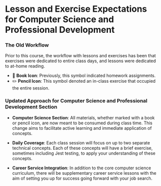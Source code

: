 # Lesson and Exercise Expectations for Computer Science and Professional Development

### The Old Workflow

Prior to this course, the workflow with lessons and exercises has been that exercises were dedicated to entire class days, and lessons were dedicated to at-home reading. 

- 📖 **Book Icon**: Previously, this symbol indicated homework assignments.
- ✏️ **Pencil Icon**: This symbol denoted an in-class exercise that occupied the entire session.

### Updated Approach for Computer Science and Professional Development Section

- **Computer Science Section**: All materials, whether marked with a book or pencil icon, are now meant to be consumed during class time. This change aims to facilitate active learning and immediate application of concepts. 

- **Daily Coverage**: Each class session will focus on up to two separate technical concepts. Each of these concepts will have a brief exercise, sometimes including Jest testing, to apply your understanding of these concepts.

- **Career Service Integration**: In addition to the core computer science curriculum, there will be supplementary career service lessons with the aim of setting you up for success going forward with your job search. 
